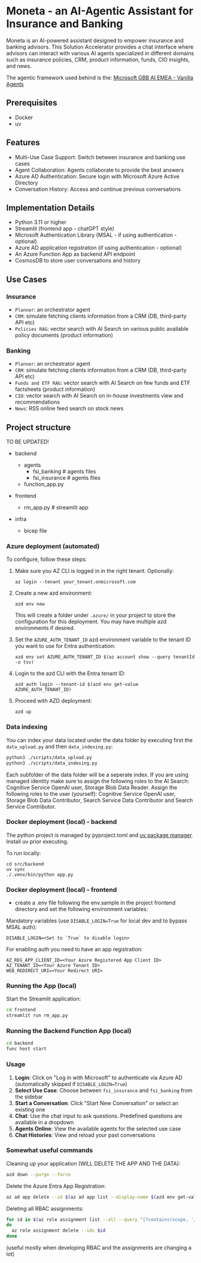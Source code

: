 # Moneta - an AI-Agentic Assistant for Insurance and Banking

Moneta is an AI-powered assistant designed to empower insurance and banking advisors. This Solution Accelerator provides a chat interface where advisors can interact with various AI agents specialized in different domains such as insurance policies, CRM, product information, funds, CIO insights, and news.

The agentic framework used behind is the:
[Microsoft GBB AI EMEA - Vanilla Agents](https://github.com/Azure-Samples/genai-vanilla-agents)

## Prerequisites

* Docker
* uv

## Features

- Multi-Use Case Support: Switch between insurance and banking use cases
- Agent Collaboration: Agents collaborate to provide the best answers
- Azure AD Authentication: Secure login with Microsoft Azure Active Directory
- Conversation History: Access and continue previous conversations

## Implementation Details
- Python 3.11 or higher
- Streamlit (frontend app - chatGPT style)
- Microsoft Authentication Library (MSAL - if using authentication - optional)
- Azure AD application registration (if using authentication - optional)
- An Azure Function App as backend API endpoint
- CosmosDB to store user conversations and history

## Use Cases

### Insurance

- `Planner`: an orchestrator agent
- `CRM`: simulate fetching clients information from a CRM (DB, third-party API etc)
- `Policies RAG`: vector search with AI Search on various public available policy documents (product information)

### Banking

- `Planner`: an orchestrator agent
- `CRM`: simulate fetching clients information from a CRM (DB, third-party API etc)
- `Funds and ETF RAG`: vector search with AI Search on few funds and ETF factsheets (product information)
- `CIO`: vector search with AI Search on in-house investments view and recommendations
- `News`: RSS online feed search on stock news

## Project structure

TO BE UPDATED!

- backend
  - agents
    - fsi_banking # agents files
    - fsi_insurance # agents files
  - function_app.py

- frontend
  - rm_app.py # streamlit app

- infra
  - bicep file


### Azure deployment (automated)

To configure, follow these steps:

1. Make sure you AZ CLI is logged in in the right tenant. Optionally:

    ```shell
    az login --tenant your_tenant.onmicrosoft.com
    ```

1. Create a new azd environment:

    ```shell
    azd env new
    ```

    This will create a folder under `.azure/` in your project to store the configuration for this deployment. You may have multiple azd environments if desired.

1. Set the `AZURE_AUTH_TENANT_ID` azd environment variable to the tenant ID you want to use for Entra authentication:

    ```shell
    azd env set AZURE_AUTH_TENANT_ID $(az account show --query tenantId -o tsv)
    ```

1. Login to the azd CLI with the Entra tenant ID:

    ```shell
    azd auth login --tenant-id $(azd env get-value AZURE_AUTH_TENANT_ID)
    ```

1. Proceed with AZD deployment:

    ```shell
    azd up
    ```

### Data indexing 
You can index your data located under the data folder by executing first the `data_upload.py` and then `data_indexing.py`:
```bash
python3 ./scripts/data_upload.py
python3 ./scripts/data_indexing.py
```
Each subfolder of the data folder will be a seperate index. 
If you are using managed identity make sure to assign the following roles to the AI Search: Cognitive Service OpenAI user, Storage Blob Data Reader.
Assign the following roles to the user (yourself): Cognitive Service OpenAI user, Storage Blob Data Contributor, Search Service Data Contributor and Search Service Contributor. 

### Docker deployment (local) - backend

The python project is managed by pyproject.toml and [uv package manager](https://docs.astral.sh/uv/getting-started/installation/).
Install uv prior executing.

To run locally:
```shell
cd src/backend
uv sync
./.venv/bin/python app.py
```

### Docker deployment (local) - frontend

- create a .env file following the env.sample in the project frontend directory and set the following environment variables: 

Mandatory variables (use `DISABLE_LOGIN=True` for local dev and to bypass MSAL auth):
```
DISABLE_LOGIN=<Set to `True` to disable login>
```

For enabling auth you need to have an app registration:
```
AZ_REG_APP_CLIENT_ID=<Your Azure Registered App Client ID>
AZ_TENANT_ID=<Your Azure Tenant ID>
WEB_REDIRECT_URI=<Your Redirect URI>
```

### Running the App (local)

Start the Streamlit application:

```bash
cd frontend
streamlit run rm_app.py
```

### Running the Backend Function App (local)

```bash
cd backend
func host start
```

### Usage

1. **Login**: Click on "Log in with Microsoft" to authenticate via Azure AD (automatically skipped if `DISABLE_LOGIN=True`)
2. **Select Use Case**: Choose between `fsi_insurance` and `fsi_banking` from the sidebar
3. **Start a Conversation**: Click "Start New Conversation" or select an existing one
4. **Chat**: Use the chat input to ask questions. Predefined questions are available in a dropdown
5. **Agents Online**: View the available agents for the selected use case
6. **Chat Histories**: View and reload your past conversations

### Somewhat useful commands

Cleaning up your application (WILL DELETE THE APP AND THE DATA):
```bash
azd down --purge --force
```

Delete the Azure Entra App Registration:
```bash
az ad app delete --id $(az ad app list --display-name $(azd env get-value AZURE_ENV_NAME) --query '[].id'  -o tsv)
```

Deleting all RBAC assignments:
```bash
for id in $(az role assignment list --all --query "[?contains(scope, '/rg-argus-005/')].{id:id}" -o tsv)
do 
  az role assignment delete --ids $id
done
```
(useful mostly when developing RBAC and the assignments are changing a lot)